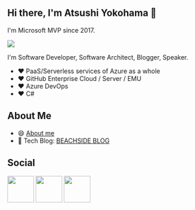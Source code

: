 ## Hi there, I'm Atsushi Yokohama 👋

I'm Microsoft MVP since 2017.

<a href= "https://mvp.microsoft.com/ja-jp/PublicProfile/5002691?fullName=Atsushi%20Yokohama" target="_blank" rel="noopener noreferrer"><img src="https://beachside.dev/images/MVP_Logo_Horizontal_Secondary_Blue288_CMYK_72ppi.png" /></a>

I'm Software Developer, Software Architect, Blogger, Speaker.

- :heart: PaaS/Serverless services of Azure as a whole
- :heart: GitHub Enterprise Cloud / Server / EMU
- :heart: Azure DevOps
- :heart: C#


## About Me

- 😄 [About me](https://beachside.dev/)
- :memo: Tech Blog: [BEACHSIDE BLOG](https://blog.beachside.dev)

## Social

<a href= "https://twitter.com/BEACH_SIDE" target="_blank" rel="noopener noreferrer"><img src="https://img.icons8.com/nolan/452/twitter-circled.png" width="60" height="60" /></a>
<a href= "https://www.facebook.com/atsushi.yokohama" target="_blank" rel="noopener noreferrer"><img src="https://img.icons8.com/nolan/452/facebook-new.png" width="60" height="60" /></a>
<a href= "https://www.linkedin.com/in/atsushi-yokohama/" target="_blank" rel="noopener noreferrer"><img src="https://img.icons8.com/nolan/452/linkedin-circled.png" width="60" height="60" /></a>




<!--
**beachside-project/beachside-project** is a ✨ _special_ ✨ repository because its `README.md` (this file) appears on your GitHub profile.

Here are some ideas to get you started:

- 🔭 I’m currently working on ...
- 🌱 I’m currently learning ...
- 👯 I’m looking to collaborate on ...
- 🤔 I’m looking for help with ...
- 💬 Ask me about ...
- 📫 How to reach me: ...
- 😄 Pronouns: ...
- ⚡ Fun fact: ...
-->
